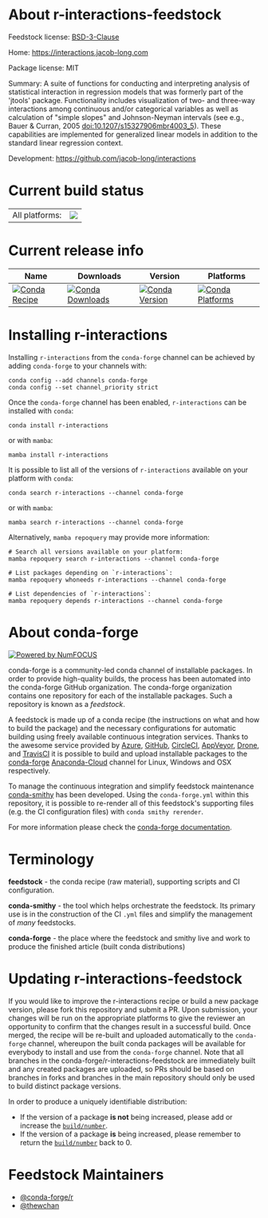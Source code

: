 About r-interactions-feedstock
==============================

Feedstock license: [BSD-3-Clause](https://github.com/conda-forge/r-interactions-feedstock/blob/main/LICENSE.txt)

Home: https://interactions.jacob-long.com

Package license: MIT

Summary: A suite of functions for conducting and interpreting analysis of statistical interaction in regression models that was formerly part of the 'jtools' package. Functionality includes visualization of two- and three-way interactions among continuous and/or categorical variables as well as calculation of "simple slopes" and Johnson-Neyman intervals (see e.g., Bauer & Curran, 2005 <doi:10.1207/s15327906mbr4003_5>). These capabilities are implemented for generalized linear models in addition to the standard linear regression context.

Development: https://github.com/jacob-long/interactions

Current build status
====================


<table><tr><td>All platforms:</td>
    <td>
      <a href="https://dev.azure.com/conda-forge/feedstock-builds/_build/latest?definitionId=17297&branchName=main">
        <img src="https://dev.azure.com/conda-forge/feedstock-builds/_apis/build/status/r-interactions-feedstock?branchName=main">
      </a>
    </td>
  </tr>
</table>

Current release info
====================

| Name | Downloads | Version | Platforms |
| --- | --- | --- | --- |
| [![Conda Recipe](https://img.shields.io/badge/recipe-r--interactions-green.svg)](https://anaconda.org/conda-forge/r-interactions) | [![Conda Downloads](https://img.shields.io/conda/dn/conda-forge/r-interactions.svg)](https://anaconda.org/conda-forge/r-interactions) | [![Conda Version](https://img.shields.io/conda/vn/conda-forge/r-interactions.svg)](https://anaconda.org/conda-forge/r-interactions) | [![Conda Platforms](https://img.shields.io/conda/pn/conda-forge/r-interactions.svg)](https://anaconda.org/conda-forge/r-interactions) |

Installing r-interactions
=========================

Installing `r-interactions` from the `conda-forge` channel can be achieved by adding `conda-forge` to your channels with:

```
conda config --add channels conda-forge
conda config --set channel_priority strict
```

Once the `conda-forge` channel has been enabled, `r-interactions` can be installed with `conda`:

```
conda install r-interactions
```

or with `mamba`:

```
mamba install r-interactions
```

It is possible to list all of the versions of `r-interactions` available on your platform with `conda`:

```
conda search r-interactions --channel conda-forge
```

or with `mamba`:

```
mamba search r-interactions --channel conda-forge
```

Alternatively, `mamba repoquery` may provide more information:

```
# Search all versions available on your platform:
mamba repoquery search r-interactions --channel conda-forge

# List packages depending on `r-interactions`:
mamba repoquery whoneeds r-interactions --channel conda-forge

# List dependencies of `r-interactions`:
mamba repoquery depends r-interactions --channel conda-forge
```


About conda-forge
=================

[![Powered by
NumFOCUS](https://img.shields.io/badge/powered%20by-NumFOCUS-orange.svg?style=flat&colorA=E1523D&colorB=007D8A)](https://numfocus.org)

conda-forge is a community-led conda channel of installable packages.
In order to provide high-quality builds, the process has been automated into the
conda-forge GitHub organization. The conda-forge organization contains one repository
for each of the installable packages. Such a repository is known as a *feedstock*.

A feedstock is made up of a conda recipe (the instructions on what and how to build
the package) and the necessary configurations for automatic building using freely
available continuous integration services. Thanks to the awesome service provided by
[Azure](https://azure.microsoft.com/en-us/services/devops/), [GitHub](https://github.com/),
[CircleCI](https://circleci.com/), [AppVeyor](https://www.appveyor.com/),
[Drone](https://cloud.drone.io/welcome), and [TravisCI](https://travis-ci.com/)
it is possible to build and upload installable packages to the
[conda-forge](https://anaconda.org/conda-forge) [Anaconda-Cloud](https://anaconda.org/)
channel for Linux, Windows and OSX respectively.

To manage the continuous integration and simplify feedstock maintenance
[conda-smithy](https://github.com/conda-forge/conda-smithy) has been developed.
Using the ``conda-forge.yml`` within this repository, it is possible to re-render all of
this feedstock's supporting files (e.g. the CI configuration files) with ``conda smithy rerender``.

For more information please check the [conda-forge documentation](https://conda-forge.org/docs/).

Terminology
===========

**feedstock** - the conda recipe (raw material), supporting scripts and CI configuration.

**conda-smithy** - the tool which helps orchestrate the feedstock.
                   Its primary use is in the construction of the CI ``.yml`` files
                   and simplify the management of *many* feedstocks.

**conda-forge** - the place where the feedstock and smithy live and work to
                  produce the finished article (built conda distributions)


Updating r-interactions-feedstock
=================================

If you would like to improve the r-interactions recipe or build a new
package version, please fork this repository and submit a PR. Upon submission,
your changes will be run on the appropriate platforms to give the reviewer an
opportunity to confirm that the changes result in a successful build. Once
merged, the recipe will be re-built and uploaded automatically to the
`conda-forge` channel, whereupon the built conda packages will be available for
everybody to install and use from the `conda-forge` channel.
Note that all branches in the conda-forge/r-interactions-feedstock are
immediately built and any created packages are uploaded, so PRs should be based
on branches in forks and branches in the main repository should only be used to
build distinct package versions.

In order to produce a uniquely identifiable distribution:
 * If the version of a package **is not** being increased, please add or increase
   the [``build/number``](https://docs.conda.io/projects/conda-build/en/latest/resources/define-metadata.html#build-number-and-string).
 * If the version of a package **is** being increased, please remember to return
   the [``build/number``](https://docs.conda.io/projects/conda-build/en/latest/resources/define-metadata.html#build-number-and-string)
   back to 0.

Feedstock Maintainers
=====================

* [@conda-forge/r](https://github.com/conda-forge/r/)
* [@thewchan](https://github.com/thewchan/)

